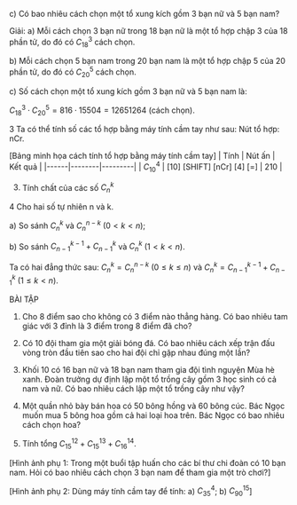 c) Có bao nhiêu cách chọn một tổ xung kích gồm 3 bạn nữ và 5 bạn nam?

Giải:
a) Mỗi cách chọn 3 bạn nữ trong 18 bạn nữ là một tổ hợp chập 3 của 18 phần tử, do đó có $C_{18}^3$ cách chọn.

b) Mỗi cách chọn 5 bạn nam trong 20 bạn nam là một tổ hợp chập 5 của 20 phần tử, do đó có $C_{20}^5$ cách chọn.

c) Số cách chọn một tổ xung kích gồm 3 bạn nữ và 5 bạn nam là:

$C_{18}^3 \cdot C_{20}^5 = 816 \cdot 15504 = 12651264$ (cách chọn).

3 Ta có thể tính số các tổ hợp bằng máy tính cầm tay như sau: Nút tổ hợp: nCr.

[Bảng minh họa cách tính tổ hợp bằng máy tính cầm tay]
| Tính | Nút ấn | Kết quả |
|------|--------|---------|
| $C_{10}^4$ | [10] [SHIFT] [nCr] [4] [=] | 210 |

3. Tính chất của các số $C_n^k$

4 Cho hai số tự nhiên n và k.

a) So sánh $C_n^k$ và $C_n^{n-k}$ $(0 < k < n)$;

b) So sánh $C_{n-1}^{k-1} + C_{n-1}^k$ và $C_n^k$ $(1 < k < n)$.

Ta có hai đẳng thức sau: $C_n^k = C_n^{n-k}$ $(0 \leq k \leq n)$ và $C_n^k = C_{n-1}^{k-1} + C_{n-1}^k$ $(1 \leq k < n)$.

BÀI TẬP

1. Cho 8 điểm sao cho không có 3 điểm nào thẳng hàng. Có bao nhiêu tam giác với 3 đỉnh là 3 điểm trong 8 điểm đã cho?

2. Có 10 đội tham gia một giải bóng đá. Có bao nhiêu cách xếp trận đấu vòng tròn đầu tiên sao cho hai đội chỉ gặp nhau đúng một lần?

3. Khối 10 có 16 bạn nữ và 18 bạn nam tham gia đội tình nguyện Mùa hè xanh. Đoàn trưởng dự định lập một tổ trồng cây gồm 3 học sinh có cả nam và nữ. Có bao nhiêu cách lập một tổ trồng cây như vậy?

4. Một quần nhỏ bày bán hoa có 50 bông hồng và 60 bông cúc. Bác Ngọc muốn mua 5 bông hoa gồm cả hai loại hoa trên. Bác Ngọc có bao nhiêu cách chọn hoa?

5. Tính tổng $C_{15}^{12} + C_{15}^{13} + C_{16}^{14}$.

[Hình ảnh phụ 1: Trong một buổi tập huấn cho các bí thư chi đoàn có 10 bạn nam. Hỏi có bao nhiêu cách chọn 3 bạn nam để tham gia một trò chơi?]

[Hình ảnh phụ 2: Dùng máy tính cầm tay để tính:
a) $C_{35}^4$;
b) $C_{90}^{15}$]